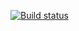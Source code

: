 [![Build status](https://ci.appveyor.com/api/projects/status/8kp9g0f00vpxc7b6/branch/main?svg=true)](https://ci.appveyor.com/project/Evgeniya1998/rest3-1/branch/main)
